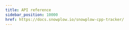 ```yaml
---
title: API reference
sidebar_position: 10000
href: https://docs.snowplow.io/snowplow-cpp-tracker/
---
```

